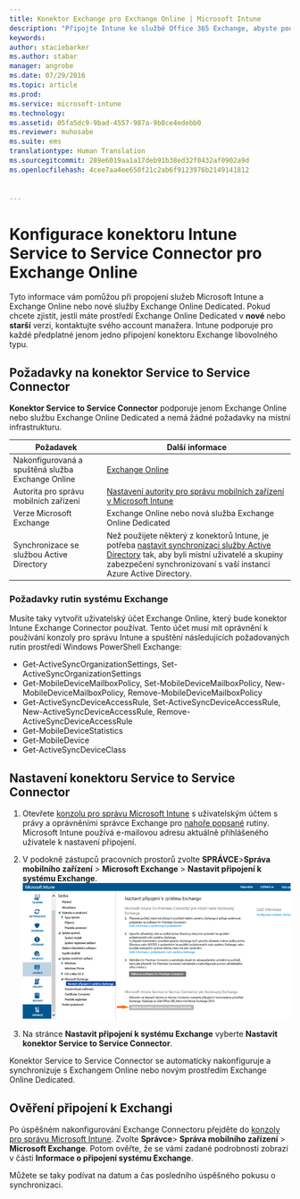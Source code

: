 ```yaml
---
title: Konektor Exchange pro Exchange Online | Microsoft Intune
description: "Připojte Intune ke službě Office 365 Exchange, abyste podporovali správu mobilních zařízení Exchange ActiveSync (MDM)."
keywords: 
author: staciebarker
ms.author: stabar
manager: angrobe
ms.date: 07/29/2016
ms.topic: article
ms.prod: 
ms.service: microsoft-intune
ms.technology: 
ms.assetid: 05fa5dc9-9bad-4557-987a-9b8ce4edebb0
ms.reviewer: muhosabe
ms.suite: ems
translationtype: Human Translation
ms.sourcegitcommit: 289e6019aa1a17deb91b38ed32f0432af0902a9d
ms.openlocfilehash: 4cee7aa4ee650f21c2ab6f9123976b2149141812


---
```


# <a name="configure-the-intune-service-to-service-connector-for-exchange-online"></a>Konfigurace konektoru Intune Service to Service Connector pro Exchange Online

Tyto informace vám pomůžou při propojení služeb Microsoft Intune a Exchange Online nebo nové služby Exchange Online Dedicated. Pokud chcete zjistit, jestli máte prostředí Exchange Online Dedicated v **nové** nebo **starší** verzi, kontaktujte svého account manažera. Intune podporuje pro každé předplatné jenom jedno připojení konektoru Exchange libovolného typu.

## <a name="service-to-service-connector-requirements"></a>Požadavky na konektor Service to Service Connector
**Konektor Service to Service Connector** podporuje jenom Exchange Online nebo službu Exchange Online Dedicated a nemá žádné požadavky na místní infrastrukturu.

|Požadavek|Další informace|
|---------------|--------------------|
|Nakonfigurovaná a spuštěná služba Exchange Online|[Exchange Online](https://technet.microsoft.com/library/jj200580.aspx) |
|Autorita pro správu mobilních zařízení| [Nastavení autority pro správu mobilních zařízení v Microsoft Intune](prerequisites-for-enrollment.md#set-mobile-device-management-authority)|
|Verze Microsoft Exchange|Exchange Online nebo nová služba Exchange Online Dedicated|
|Synchronizace se službou Active Directory|Než použijete některý z konektorů Intune, je potřeba [nastavit synchronizaci služby Active Directory](/intune/get-started/start-with-a-paid-subscription-to-microsoft-intune-step-3) tak, aby byli místní uživatelé a skupiny zabezpečení synchronizovaní s vaší instancí Azure Active Directory.|

### <a name="exchange-cmdlet-requirements"></a>Požadavky rutin systému Exchange

Musíte taky vytvořit uživatelský účet Exchange Online, který bude konektor Intune Exchange Connector používat. Tento účet musí mít oprávnění k používání konzoly pro správu Intune a spuštění následujících požadovaných rutin prostředí Windows PowerShell Exchange:

 - Get-ActiveSyncOrganizationSettings, Set-ActiveSyncOrganizationSettings
 - Get-MobileDeviceMailboxPolicy, Set-MobileDeviceMailboxPolicy, New-MobileDeviceMailboxPolicy, Remove-MobileDeviceMailboxPolicy
 - Get-ActiveSyncDeviceAccessRule, Set-ActiveSyncDeviceAccessRule, New-ActiveSyncDeviceAccessRule, Remove-ActiveSyncDeviceAccessRule
 - Get-MobileDeviceStatistics
 - Get-MobileDevice
 - Get-ActiveSyncDeviceClass

## <a name="set-up-the-service-to-service-connector"></a>Nastavení konektoru Service to Service Connector

1. Otevřete [konzolu pro správu Microsoft Intune](http://manage.microsoft.com) s uživatelským účtem s právy a oprávněními správce Exchange pro [nahoře popsané](#exchange-cmdlet-requirements) rutiny. Microsoft Intune používá e-mailovou adresu aktuálně přihlášeného uživatele k nastavení připojení.

2.  V podokně zástupců pracovních prostorů zvolte **SPRÁVCE**>**Správa mobilního zařízení** > **Microsoft Exchange** > **Nastavit připojení k systému Exchange**.
![Stránka nastavení konektoru Service to Service Connector](../media/intunesa5cservicetoserviceconnector.png)

3.  Na stránce **Nastavit připojení k systému Exchange** vyberte **Nastavit konektor Service to Service Connector**.


Konektor Service to Service Connector se automaticky nakonfiguruje a synchronizuje s Exchangem Online nebo novým prostředím Exchange Online Dedicated.

## <a name="validate-your-exchange-connection"></a>Ověření připojení k Exchangi

Po úspěšném nakonfigurování Exchange Connectoru přejděte do [konzoly pro správu Microsoft Intune](http://manage.microsoft.com). Zvolte **Správce**> **Správa mobilního zařízení** > **Microsoft Exchange**. Potom ověřte, že se vámi zadané podrobnosti zobrazí v části **Informace o připojení systému Exchange**.

Můžete se taky podívat na datum a čas posledního úspěšného pokusu o synchronizaci.



<!--HONumber=Nov16_HO1-->


